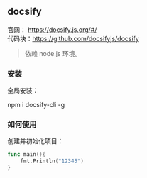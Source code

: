 ## docsify

官网： https://docsify.js.org/#/  
代码块：https://github.com/docsifyjs/docsify

> 依赖 node.js 环境。

### 安装

全局安装：

npm i docsify-cli -g

### 如何使用

创建并初始化项目：

```go
func main(){
    fmt.Println("12345")
}
```
